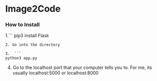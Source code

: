 # Image2Code

### How to Install

1.``` 
  pip3 install Flask
  ```
2. Go into the directory

3.  ```
  python3 app.py
  ``` 
4. Go to the localhost port that your computer tells you to. For me, its usually localhost:5000 or localhost:8000


